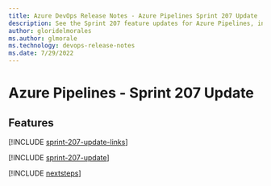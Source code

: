 ```yaml
---
title: Azure DevOps Release Notes - Azure Pipelines Sprint 207 Update
description: See the Sprint 207 feature updates for Azure Pipelines, including next steps.
author: gloridelmorales
ms.author: glmorale
ms.technology: devops-release-notes
ms.date: 7/29/2022
---
```


# Azure Pipelines - Sprint 207 Update

## Features

[!INCLUDE [sprint-207-update-links](../includes/pipelines/sprint-207-update-links.md)]

[!INCLUDE [sprint-207-update](../includes/pipelines/sprint-207-update.md)]

[!INCLUDE [nextsteps](../includes/nextsteps.md)]